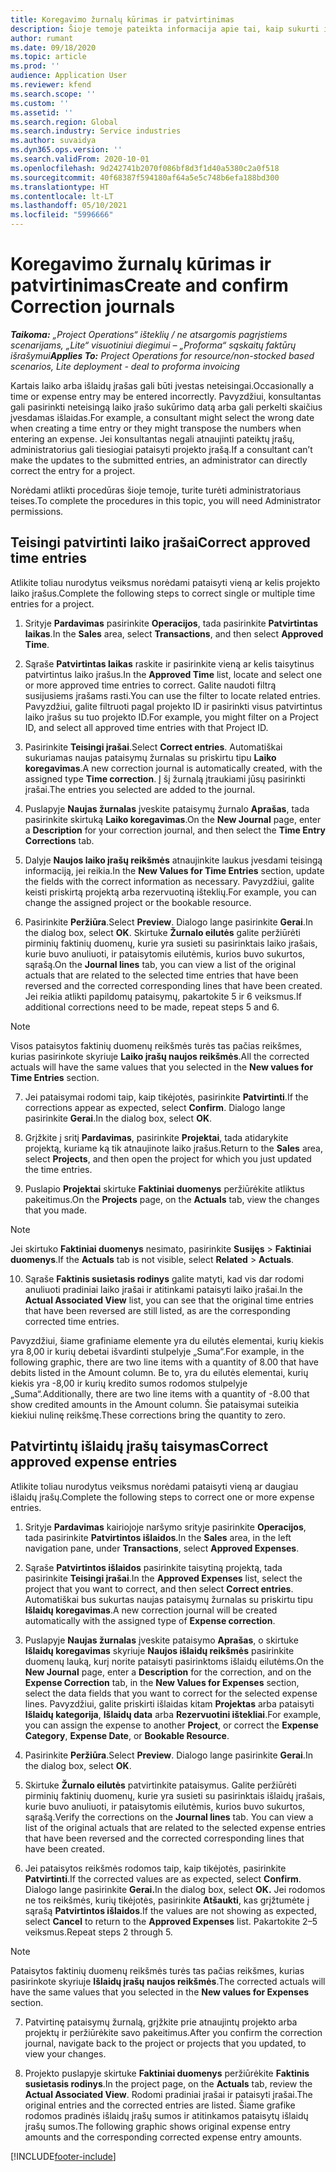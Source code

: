 ```yaml
---
title: Koregavimo žurnalų kūrimas ir patvirtinimas
description: Šioje temoje pateikta informacija apie tai, kaip sukurti ir patvirtinti koregavimo žurnalą.
author: rumant
ms.date: 09/18/2020
ms.topic: article
ms.prod: ''
audience: Application User
ms.reviewer: kfend
ms.search.scope: ''
ms.custom: ''
ms.assetid: ''
ms.search.region: Global
ms.search.industry: Service industries
ms.author: suvaidya
ms.dyn365.ops.version: ''
ms.search.validFrom: 2020-10-01
ms.openlocfilehash: 9d242741b2070f086bf8d3f1d40a5380c2a0f518
ms.sourcegitcommit: 40f68387f594180af64a5e5c748b6efa188bd300
ms.translationtype: HT
ms.contentlocale: lt-LT
ms.lasthandoff: 05/10/2021
ms.locfileid: "5996666"
---
```

# <a name="create-and-confirm-correction-journals"></a><span data-ttu-id="35a36-103">Koregavimo žurnalų kūrimas ir patvirtinimas</span><span class="sxs-lookup"><span data-stu-id="35a36-103">Create and confirm Correction journals</span></span>

<span data-ttu-id="35a36-104">_**Taikoma:** „Project Operations“ išteklių / ne atsargomis pagrįstiems scenarijams, „Lite“ visuotiniui diegimui – „Proforma“ sąskaitų faktūrų išrašymui_</span><span class="sxs-lookup"><span data-stu-id="35a36-104">_**Applies To:** Project Operations for resource/non-stocked based scenarios, Lite deployment - deal to proforma invoicing_</span></span>

<span data-ttu-id="35a36-105">Kartais laiko arba išlaidų įrašas gali būti įvestas neteisingai.</span><span class="sxs-lookup"><span data-stu-id="35a36-105">Occasionally a time or expense entry may be entered incorrectly.</span></span> <span data-ttu-id="35a36-106">Pavyzdžiui, konsultantas gali pasirinkti neteisingą laiko įrašo sukūrimo datą arba gali perkelti skaičius įvesdamas išlaidas.</span><span class="sxs-lookup"><span data-stu-id="35a36-106">For example, a consultant might select the wrong date when creating a time entry or they might transpose the numbers when entering an expense.</span></span> <span data-ttu-id="35a36-107">Jei konsultantas negali atnaujinti pateiktų įrašų, administratorius gali tiesiogiai pataisyti projekto įrašą.</span><span class="sxs-lookup"><span data-stu-id="35a36-107">If a consultant can’t make the updates to the submitted entries, an administrator can directly correct the entry for a project.</span></span>

<span data-ttu-id="35a36-108">Norėdami atlikti procedūras šioje temoje, turite turėti administratoriaus teises.</span><span class="sxs-lookup"><span data-stu-id="35a36-108">To complete the procedures in this topic, you will need Administrator permissions.</span></span>

## <a name="correct-approved-time-entries"></a><span data-ttu-id="35a36-109">Teisingi patvirtinti laiko įrašai</span><span class="sxs-lookup"><span data-stu-id="35a36-109">Correct approved time entries</span></span>     

<span data-ttu-id="35a36-110">Atlikite toliau nurodytus veiksmus norėdami pataisyti vieną ar kelis projekto laiko įrašus.</span><span class="sxs-lookup"><span data-stu-id="35a36-110">Complete the following steps to correct single or multiple time entries for a project.</span></span>

1. <span data-ttu-id="35a36-111">Srityje **Pardavimas** pasirinkite **Operacijos**, tada pasirinkite **Patvirtintas laikas**.</span><span class="sxs-lookup"><span data-stu-id="35a36-111">In the **Sales** area, select **Transactions**, and then select **Approved Time**.</span></span> 

2. <span data-ttu-id="35a36-112">Sąraše **Patvirtintas laikas** raskite ir pasirinkite vieną ar kelis taisytinus patvirtintus laiko įrašus.</span><span class="sxs-lookup"><span data-stu-id="35a36-112">In the **Approved Time** list, locate and select one or more approved time entries to correct.</span></span> <span data-ttu-id="35a36-113">Galite naudoti filtrą susijusiems įrašams rasti.</span><span class="sxs-lookup"><span data-stu-id="35a36-113">You can use the filter to locate related entries.</span></span> <span data-ttu-id="35a36-114">Pavyzdžiui, galite filtruoti pagal projekto ID ir pasirinkti visus patvirtintus laiko įrašus su tuo projekto ID.</span><span class="sxs-lookup"><span data-stu-id="35a36-114">For example, you might filter on a Project ID, and select all approved time entries with that Project ID.</span></span>

3. <span data-ttu-id="35a36-115">Pasirinkite **Teisingi įrašai**.</span><span class="sxs-lookup"><span data-stu-id="35a36-115">Select **Correct entries**.</span></span> <span data-ttu-id="35a36-116">Automatiškai sukuriamas naujas pataisymų žurnalas su priskirtu tipu **Laiko koregavimas**.</span><span class="sxs-lookup"><span data-stu-id="35a36-116">A new correction journal is automatically created, with the assigned type **Time correction**.</span></span> <span data-ttu-id="35a36-117">Į šį žurnalą įtraukiami jūsų pasirinkti įrašai.</span><span class="sxs-lookup"><span data-stu-id="35a36-117">The entries you selected are added to the journal.</span></span> 

4. <span data-ttu-id="35a36-118">Puslapyje **Naujas žurnalas** įveskite pataisymų žurnalo **Aprašas**, tada pasirinkite skirtuką **Laiko koregavimas**.</span><span class="sxs-lookup"><span data-stu-id="35a36-118">On the **New Journal** page, enter a **Description** for your correction journal, and then select the **Time Entry Corrections** tab.</span></span>  

5. <span data-ttu-id="35a36-119">Dalyje **Naujos laiko įrašų reikšmės** atnaujinkite laukus įvesdami teisingą informaciją, jei reikia.</span><span class="sxs-lookup"><span data-stu-id="35a36-119">In the **New Values for Time Entries** section, update the fields with the correct information as necessary.</span></span> <span data-ttu-id="35a36-120">Pavyzdžiui, galite keisti priskirtą projektą arba rezervuotiną išteklių.</span><span class="sxs-lookup"><span data-stu-id="35a36-120">For example, you can change the assigned project or the bookable resource.</span></span>

6. <span data-ttu-id="35a36-121">Pasirinkite **Peržiūra**.</span><span class="sxs-lookup"><span data-stu-id="35a36-121">Select **Preview**.</span></span> <span data-ttu-id="35a36-122">Dialogo lange pasirinkite **Gerai**.</span><span class="sxs-lookup"><span data-stu-id="35a36-122">In the dialog box, select **OK**.</span></span> <span data-ttu-id="35a36-123">Skirtuke **Žurnalo eilutės** galite peržiūrėti pirminių faktinių duomenų, kurie yra susieti su pasirinktais laiko įrašais, kurie buvo anuliuoti, ir pataisytomis eilutėmis, kurios buvo sukurtos, sąrašą.</span><span class="sxs-lookup"><span data-stu-id="35a36-123">On the **Journal lines** tab, you can view a list of the original actuals that are related to the selected time entries that have been reversed and the corrected corresponding lines that have been created.</span></span> <span data-ttu-id="35a36-124">Jei reikia atlikti papildomų pataisymų, pakartokite 5 ir 6 veiksmus.</span><span class="sxs-lookup"><span data-stu-id="35a36-124">If additional corrections need to be made, repeat steps 5 and 6.</span></span> 

> [!NOTE]
> <span data-ttu-id="35a36-125">Visos pataisytos faktinių duomenų reikšmės turės tas pačias reikšmes, kurias pasirinkote skyriuje **Laiko įrašų naujos reikšmės**.</span><span class="sxs-lookup"><span data-stu-id="35a36-125">All the corrected actuals will have the same values that you selected in the **New values for Time Entries** section.</span></span>

7. <span data-ttu-id="35a36-126">Jei pataisymai rodomi taip, kaip tikėjotės, pasirinkite **Patvirtinti**.</span><span class="sxs-lookup"><span data-stu-id="35a36-126">If the corrections appear as expected, select **Confirm**.</span></span> <span data-ttu-id="35a36-127">Dialogo lange pasirinkite **Gerai**.</span><span class="sxs-lookup"><span data-stu-id="35a36-127">In the dialog box, select **OK**.</span></span>

8. <span data-ttu-id="35a36-128">Grįžkite į sritį **Pardavimas**, pasirinkite **Projektai**, tada atidarykite projektą, kuriame ką tik atnaujinote laiko įrašus.</span><span class="sxs-lookup"><span data-stu-id="35a36-128">Return to the **Sales** area, select **Projects**, and then open the project for which you just updated the time entries.</span></span> 

9. <span data-ttu-id="35a36-129">Puslapio **Projektai** skirtuke **Faktiniai duomenys** peržiūrėkite atliktus pakeitimus.</span><span class="sxs-lookup"><span data-stu-id="35a36-129">On the **Projects** page, on the **Actuals** tab, view the changes that you made.</span></span> 

> [!NOTE]
> <span data-ttu-id="35a36-130">Jei skirtuko **Faktiniai duomenys** nesimato, pasirinkite **Susijęs** > **Faktiniai duomenys**.</span><span class="sxs-lookup"><span data-stu-id="35a36-130">If the **Actuals** tab is not visible, select **Related** > **Actuals**.</span></span>  

10. <span data-ttu-id="35a36-131">Sąraše **Faktinis susietasis rodinys** galite matyti, kad vis dar rodomi anuliuoti pradiniai laiko įrašai ir atitinkami pataisyti laiko įrašai.</span><span class="sxs-lookup"><span data-stu-id="35a36-131">In the **Actual Associated View** list, you can see that the original time entries that have been reversed are still listed, as are the corresponding corrected time entries.</span></span> 

<span data-ttu-id="35a36-132">Pavyzdžiui, šiame grafiniame elemente yra du eilutės elementai, kurių kiekis yra 8,00 ir kurių debetai išvardinti stulpelyje „Suma“.</span><span class="sxs-lookup"><span data-stu-id="35a36-132">For example, in the following graphic, there are two line items with a quantity of 8.00 that have debits listed in the Amount column.</span></span> <span data-ttu-id="35a36-133">Be to, yra du eilutės elementai, kurių kiekis yra -8,00 ir kurių kredito sumos rodomos stulpelyje „Suma“.</span><span class="sxs-lookup"><span data-stu-id="35a36-133">Additionally, there are two line items with a quantity of -8.00 that show credited amounts in the Amount column.</span></span> <span data-ttu-id="35a36-134">Šie pataisymai suteikia kiekiui nulinę reikšmę.</span><span class="sxs-lookup"><span data-stu-id="35a36-134">These corrections bring the quantity to zero.</span></span>

 
## <a name="correct-approved-expense-entries"></a><span data-ttu-id="35a36-135">Patvirtintų išlaidų įrašų taisymas</span><span class="sxs-lookup"><span data-stu-id="35a36-135">Correct approved expense entries</span></span>

<span data-ttu-id="35a36-136">Atlikite toliau nurodytus veiksmus norėdami pataisyti vieną ar daugiau išlaidų įrašų.</span><span class="sxs-lookup"><span data-stu-id="35a36-136">Complete the following steps to correct one or more expense entries.</span></span> 

1. <span data-ttu-id="35a36-137">Srityje **Pardavimas** kairiojoje naršymo srityje pasirinkite **Operacijos**, tada pasirinkite **Patvirtintos išlaidos**.</span><span class="sxs-lookup"><span data-stu-id="35a36-137">In the **Sales** area, in the left navigation pane, under **Transactions**, select **Approved Expenses**.</span></span>

2. <span data-ttu-id="35a36-138">Sąraše **Patvirtintos išlaidos** pasirinkite taisytiną projektą, tada pasirinkite **Teisingi įrašai**.</span><span class="sxs-lookup"><span data-stu-id="35a36-138">In the **Approved Expenses** list, select the project that you want to correct, and then select **Correct entries**.</span></span> <span data-ttu-id="35a36-139">Automatiškai bus sukurtas naujas pataisymų žurnalas su priskirtu tipu **Išlaidų koregavimas**.</span><span class="sxs-lookup"><span data-stu-id="35a36-139">A new correction journal will be created automatically with the assigned type of **Expense correction**.</span></span> 

3. <span data-ttu-id="35a36-140">Puslapyje **Naujas žurnalas** įveskite pataisymo **Aprašas**, o skirtuke **Išlaidų koregavimas** skyriuje **Naujos išlaidų reikšmės** pasirinkite duomenų lauką, kurį norite pataisyti pasirinktoms išlaidų eilutėms.</span><span class="sxs-lookup"><span data-stu-id="35a36-140">On the **New Journal** page, enter a **Description** for the correction, and on the **Expense Correction** tab, in the **New Values for Expenses** section, select the data fields that you want to correct for the selected expense lines.</span></span> <span data-ttu-id="35a36-141">Pavyzdžiui, galite priskirti išlaidas kitam **Projektas** arba pataisyti **Išlaidų kategorija**, **Išlaidų data** arba **Rezervuotini ištekliai**.</span><span class="sxs-lookup"><span data-stu-id="35a36-141">For example, you can assign the expense to another **Project**, or correct the **Expense Category**, **Expense Date**, or **Bookable Resource**.</span></span>

4. <span data-ttu-id="35a36-142">Pasirinkite **Peržiūra**.</span><span class="sxs-lookup"><span data-stu-id="35a36-142">Select **Preview**.</span></span> <span data-ttu-id="35a36-143">Dialogo lange pasirinkite **Gerai**.</span><span class="sxs-lookup"><span data-stu-id="35a36-143">In the dialog box, select **OK**.</span></span> 

5. <span data-ttu-id="35a36-144">Skirtuke **Žurnalo eilutės** patvirtinkite pataisymus. Galite peržiūrėti pirminių faktinių duomenų, kurie yra susieti su pasirinktais išlaidų įrašais, kurie buvo anuliuoti, ir pataisytomis eilutėmis, kurios buvo sukurtos, sąrašą.</span><span class="sxs-lookup"><span data-stu-id="35a36-144">Verify the corrections on the **Journal lines** tab. You can view a list of the original actuals that are related to the selected expense entries that have been reversed and the corrected corresponding lines that have been created.</span></span>

6. <span data-ttu-id="35a36-145">Jei pataisytos reikšmės rodomos taip, kaip tikėjotės, pasirinkite **Patvirtinti**.</span><span class="sxs-lookup"><span data-stu-id="35a36-145">If the corrected values are as expected, select **Confirm**.</span></span> <span data-ttu-id="35a36-146">Dialogo lange pasirinkite **Gerai.**</span><span class="sxs-lookup"><span data-stu-id="35a36-146">In the dialog box, select **OK.**</span></span> <span data-ttu-id="35a36-147">Jei rodomos ne tos reikšmės, kurių tikėjotės, pasirinkite **Atšaukti**, kas grįžtumėte į sąrašą **Patvirtintos išlaidos**.</span><span class="sxs-lookup"><span data-stu-id="35a36-147">If the values are not showing as expected, select **Cancel** to return to the **Approved Expenses** list.</span></span> <span data-ttu-id="35a36-148">Pakartokite 2–5 veiksmus.</span><span class="sxs-lookup"><span data-stu-id="35a36-148">Repeat steps 2 through 5.</span></span> 

> [!NOTE]
> <span data-ttu-id="35a36-149">Pataisytos faktinių duomenų reikšmės turės tas pačias reikšmes, kurias pasirinkote skyriuje **Išlaidų įrašų naujos reikšmės**.</span><span class="sxs-lookup"><span data-stu-id="35a36-149">The corrected actuals will have the same values that you selected in the **New values for Expenses** section.</span></span>

7. <span data-ttu-id="35a36-150">Patvirtinę pataisymų žurnalą, grįžkite prie atnaujintų projekto arba projektų ir peržiūrėkite savo pakeitimus.</span><span class="sxs-lookup"><span data-stu-id="35a36-150">After you confirm the correction journal, navigate back to the project or projects that you updated, to view your changes.</span></span>  

8. <span data-ttu-id="35a36-151">Projekto puslapyje skirtuke **Faktiniai duomenys** peržiūrėkite **Faktinis susietasis rodinys**.</span><span class="sxs-lookup"><span data-stu-id="35a36-151">In the project page, on the **Actuals** tab, review the **Actual Associated View**.</span></span> <span data-ttu-id="35a36-152">Rodomi pradiniai įrašai ir pataisyti įrašai.</span><span class="sxs-lookup"><span data-stu-id="35a36-152">The original entries and the corrected entries are listed.</span></span> <span data-ttu-id="35a36-153">Šiame grafike rodomos pradinės išlaidų įrašų sumos ir atitinkamos pataisytų išlaidų įrašų sumos.</span><span class="sxs-lookup"><span data-stu-id="35a36-153">The following graphic shows original expense entry amounts and the corresponding corrected expense entry amounts.</span></span> 




[!INCLUDE[footer-include](../includes/footer-banner.md)]